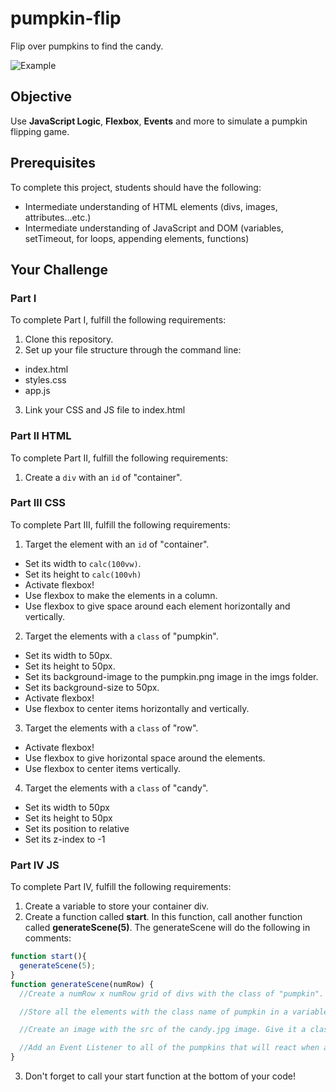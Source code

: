 # pumpkin-flip

Flip over pumpkins to find the candy.

![Example](https://github.com/junior-devleague/pumpkin-flip/blob/master/imgs/example.gif)

## Objective

Use **JavaScript Logic**, **Flexbox**, **Events** and more to simulate a pumpkin flipping game.

## Prerequisites

To complete this project, students should have the following:
* Intermediate understanding of HTML elements (divs, images, attributes...etc.)
* Intermediate understanding of JavaScript and DOM (variables, setTimeout, for loops, appending elements, functions)

## Your Challenge

### Part I

To complete Part I, fulfill the following requirements:

1. Clone this repository.
2. Set up your file structure through the command line:
  * index.html
  * styles.css
  * app.js
3. Link your CSS and JS file to index.html

### Part II HTML

To complete Part II, fulfill the following requirements:
1. Create a ```div``` with an ```id``` of "container".

### Part III CSS

To complete Part III, fulfill the following requirements:
1. Target the element with an ```id``` of "container".
  * Set its width to ```calc(100vw)```.
  * Set its height to ```calc(100vh)```
  * Activate flexbox!
  * Use flexbox to make the elements in a column.
  * Use flexbox to give space around each element horizontally and vertically.
2. Target the elements with a ```class``` of "pumpkin".
  * Set its width to 50px.
  * Set its height to 50px.
  * Set its background-image to the pumpkin.png image in the imgs folder.
  * Set its background-size to 50px.
  * Activate flexbox!
  * Use flexbox to center items horizontally and vertically.
3. Target the elements with a ```class``` of "row".
  * Activate flexbox!
  * Use flexbox to give horizontal space around the elements.
  * Use flexbox to center items vertically.
4. Target the elements with a ```class``` of "candy".
  * Set its width to 50px
  * Set its height to 50px
  * Set its position to relative
  * Set its z-index to -1

### Part IV JS

To complete Part IV, fulfill the following requirements:

1. Create a variable to store your container div.
2. Create a function called **start**. In this function, call another function called **generateScene(5)**. The generateScene will do the following in comments:
``` javascript
function start(){
  generateScene(5);
}
function generateScene(numRow) {
  //Create a numRow x numRow grid of divs with the class of "pumpkin".

  //Store all the elements with the class name of pumpkin in a variable.

  //Create an image with the src of the candy.jpg image. Give it a class name of "candy". Pick a random pumpkin to append this candy to.

  //Add an Event Listener to all of the pumpkins that will react when a user mouses over the pumpkin. Onmouseover, the pumpkin's background image should be changed to "none". If the candy is found (how do we know if we have hovered over a pumpkin with a candy in it?), give an alert that you found the candy, then "reset" the scene. Call generateScene again with a random numRow value between 3 and 6.
}
```
3. Don't forget to call your start function at the bottom of your code!
